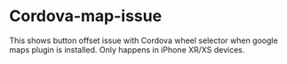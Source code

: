 # Cordova-map-issue
This shows button offset issue with Cordova wheel selector when google maps plugin is installed. Only happens in iPhone XR/XS devices.
